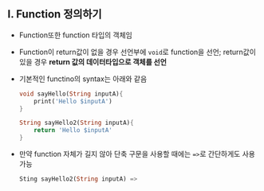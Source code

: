 ## I. Function 정의하기

- Function또한 function 타입의 객체임

- Function이 return값이 없을 경우 선언부에 `void`로 function을 선언;
  return값이 있을 경우 **return 값의 데이터타입으로 객체를 선언**

- 기본적인 functino의 syntax는 아래와 같음
  
  ```dart
  void sayHello(String inputA){
      print('Hello $inputA')
  }
  
  String sayHello2(String inputA){
      return 'Hello $inputA'
  }
  ```

- 만약 function 자체가 길지 않아 단축 구문을 사용할 때에는 `=>`로 간단하게도 사용 가능
  
  ```dart
  Sting sayHello2(String inputA) => 
  ```
